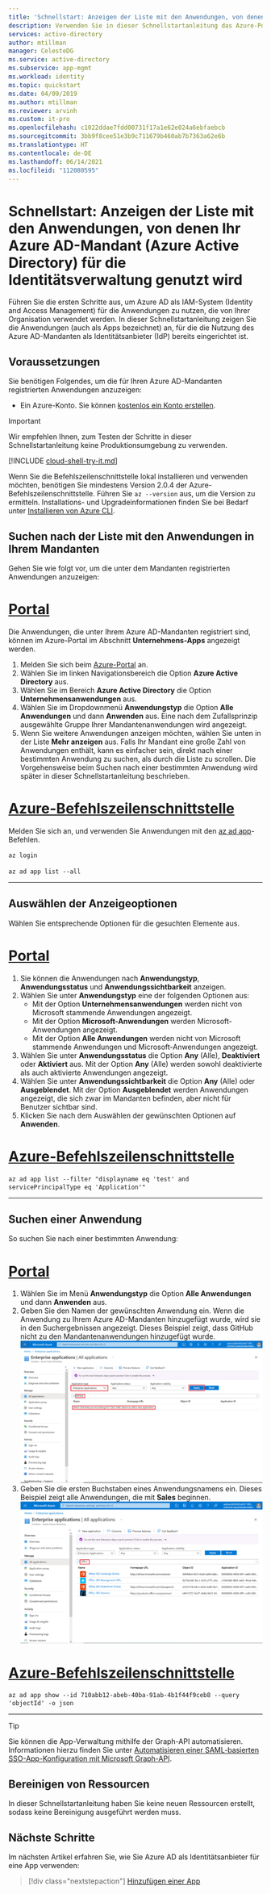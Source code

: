 ```yaml
---
title: 'Schnellstart: Anzeigen der Liste mit den Anwendungen, von denen Ihr Azure AD-Mandant (Azure Active Directory) für die Identitätsverwaltung genutzt wird'
description: Verwenden Sie in dieser Schnellstartanleitung das Azure-Portal zum Anzeigen der Liste mit den Anwendungen, die für die Nutzung Ihres Azure AD-Mandanten (Azure Active Directory) für die Identitätsverwaltung registriert sind.
services: active-directory
author: mtillman
manager: CelesteDG
ms.service: active-directory
ms.subservice: app-mgmt
ms.workload: identity
ms.topic: quickstart
ms.date: 04/09/2019
ms.author: mtillman
ms.reviewer: arvinh
ms.custom: it-pro
ms.openlocfilehash: c1022ddae7fdd00731f17a1e62e024a6ebfaebcb
ms.sourcegitcommit: 3bb9f8cee51e3b9c711679b460ab7b7363a62e6b
ms.translationtype: HT
ms.contentlocale: de-DE
ms.lasthandoff: 06/14/2021
ms.locfileid: "112080595"
---
```

# <a name="quickstart-view-the-list-of-applications-that-are-using-your-azure-active-directory-azure-ad-tenant-for-identity-management"></a>Schnellstart: Anzeigen der Liste mit den Anwendungen, von denen Ihr Azure AD-Mandant (Azure Active Directory) für die Identitätsverwaltung genutzt wird

Führen Sie die ersten Schritte aus, um Azure AD als IAM-System (Identity and Access Management) für die Anwendungen zu nutzen, die von Ihrer Organisation verwendet werden. In dieser Schnellstartanleitung zeigen Sie die Anwendungen (auch als Apps bezeichnet) an, für die die Nutzung des Azure AD-Mandanten als Identitätsanbieter (IdP) bereits eingerichtet ist.

## <a name="prerequisites"></a>Voraussetzungen

Sie benötigen Folgendes, um die für Ihren Azure AD-Mandanten registrierten Anwendungen anzuzeigen:

- Ein Azure-Konto. Sie können [kostenlos ein Konto erstellen](https://azure.microsoft.com/free/?WT.mc_id=A261C142F).

>[!IMPORTANT]
>Wir empfehlen Ihnen, zum Testen der Schritte in dieser Schnellstartanleitung keine Produktionsumgebung zu verwenden.

[!INCLUDE [cloud-shell-try-it.md](../../../includes/cloud-shell-try-it.md)]

Wenn Sie die Befehlszeilenschnittstelle lokal installieren und verwenden möchten, benötigen Sie mindestens Version 2.0.4 der Azure-Befehlszeilenschnittstelle. Führen Sie `az --version` aus, um die Version zu ermitteln. Installations- und Upgradeinformationen finden Sie bei Bedarf unter [Installieren von Azure CLI](/cli/azure/install-azure-cli). 

## <a name="find-the-list-of-applications-in-your-tenant"></a>Suchen nach der Liste mit den Anwendungen in Ihrem Mandanten

Gehen Sie wie folgt vor, um die unter dem Mandanten registrierten Anwendungen anzuzeigen:

# <a name="portal"></a>[Portal](#tab/azure-portal)

Die Anwendungen, die unter Ihrem Azure AD-Mandanten registriert sind, können im Azure-Portal im Abschnitt **Unternehmens-Apps** angezeigt werden.

1. Melden Sie sich beim [Azure-Portal](https://portal.azure.com) an.
2. Wählen Sie im linken Navigationsbereich die Option **Azure Active Directory** aus.
3. Wählen Sie im Bereich **Azure Active Directory** die Option **Unternehmensanwendungen** aus.
4. Wählen Sie im Dropdownmenü **Anwendungstyp** die Option **Alle Anwendungen** und dann **Anwenden** aus. Eine nach dem Zufallsprinzip ausgewählte Gruppe Ihrer Mandantenanwendungen wird angezeigt.
5. Wenn Sie weitere Anwendungen anzeigen möchten, wählen Sie unten in der Liste **Mehr anzeigen** aus. Falls Ihr Mandant eine große Zahl von Anwendungen enthält, kann es einfacher sein, direkt nach einer bestimmten Anwendung zu suchen, als durch die Liste zu scrollen. Die Vorgehensweise beim Suchen nach einer bestimmten Anwendung wird später in dieser Schnellstartanleitung beschrieben.

# <a name="azure-cli"></a>[Azure-Befehlszeilenschnittstelle](#tab/azure-cli)

Melden Sie sich an, und verwenden Sie Anwendungen mit den [az ad app](/cli/azure/ad/app)-Befehlen.

```azurecli
az login

az ad app list --all
```

---

## <a name="select-viewing-options"></a>Auswählen der Anzeigeoptionen

Wählen Sie entsprechende Optionen für die gesuchten Elemente aus.

# <a name="portal"></a>[Portal](#tab/azure-portal)

1. Sie können die Anwendungen nach **Anwendungstyp**, **Anwendungsstatus** und **Anwendungssichtbarkeit** anzeigen.
2. Wählen Sie unter **Anwendungstyp** eine der folgenden Optionen aus:
    - Mit der Option **Unternehmensanwendungen** werden nicht von Microsoft stammende Anwendungen angezeigt.
    - Mit der Option **Microsoft-Anwendungen** werden Microsoft-Anwendungen angezeigt.
    - Mit der Option **Alle Anwendungen** werden nicht von Microsoft stammende Anwendungen und Microsoft-Anwendungen angezeigt.
3. Wählen Sie unter **Anwendungsstatus** die Option **Any** (Alle), **Deaktiviert** oder **Aktiviert** aus. Mit der Option **Any** (Alle) werden sowohl deaktivierte als auch aktivierte Anwendungen angezeigt.
4. Wählen Sie unter **Anwendungssichtbarkeit** die Option **Any** (Alle) oder **Ausgeblendet**. Mit der Option **Ausgeblendet** werden Anwendungen angezeigt, die sich zwar im Mandanten befinden, aber nicht für Benutzer sichtbar sind.
5. Klicken Sie nach dem Auswählen der gewünschten Optionen auf **Anwenden**.

# <a name="azure-cli"></a>[Azure-Befehlszeilenschnittstelle](#tab/azure-cli)

```azurecli
az ad app list --filter "displayname eq 'test' and servicePrincipalType eq 'Application'"
```

---

## <a name="search-for-an-application"></a>Suchen einer Anwendung

So suchen Sie nach einer bestimmten Anwendung:

# <a name="portal"></a>[Portal](#tab/azure-portal)

1. Wählen Sie im Menü **Anwendungstyp** die Option **Alle Anwendungen** und dann **Anwenden** aus.
2. Geben Sie den Namen der gewünschten Anwendung ein. Wenn die Anwendung zu Ihrem Azure AD-Mandanten hinzugefügt wurde, wird sie in den Suchergebnissen angezeigt. Dieses Beispiel zeigt, dass GitHub nicht zu den Mandantenanwendungen hinzugefügt wurde.
    ![Beispiel: Dem Mandanten wurde keine App hinzugefügt](media/view-applications-portal/search-for-tenant-application.png)
3. Geben Sie die ersten Buchstaben eines Anwendungsnamens ein. Dieses Beispiel zeigt alle Anwendungen, die mit **Sales** beginnen.
    ![Beispiel: Anzeige aller Apps, die mit „Sales“ beginnen](media/view-applications-portal/search-by-prefix.png)

# <a name="azure-cli"></a>[Azure-Befehlszeilenschnittstelle](#tab/azure-cli)

```azurecli
az ad app show --id 710abb12-abeb-40ba-91ab-4b1f44f9ceb8 --query 'objectId' -o json
```

---

> [!TIP]
> Sie können die App-Verwaltung mithilfe der Graph-API automatisieren. Informationen hierzu finden Sie unter [Automatisieren einer SAML-basierten SSO-App-Konfiguration mit Microsoft Graph-API](/graph/application-saml-sso-configure-api).

## <a name="clean-up-resources"></a>Bereinigen von Ressourcen

In dieser Schnellstartanleitung haben Sie keine neuen Ressourcen erstellt, sodass keine Bereinigung ausgeführt werden muss.

## <a name="next-steps"></a>Nächste Schritte

Im nächsten Artikel erfahren Sie, wie Sie Azure AD als Identitätsanbieter für eine App verwenden:
> [!div class="nextstepaction"]
> [Hinzufügen einer App](add-application-portal.md)
